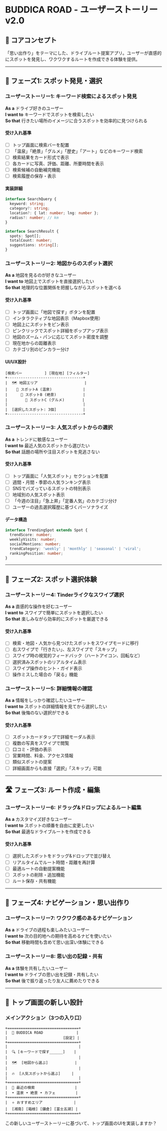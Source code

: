 # BUDDICA ROAD - ユーザーストーリー v2.0

## 🎯 コアコンセプト
「思い出作り」をテーマにした、ドライブルート提案アプリ。ユーザーが直感的にスポットを発見し、ワクワクするルートを作成できる体験を提供。

---

## 📱 フェーズ1: スポット発見・選択

### ユーザーストーリー1: キーワード検索によるスポット発見
**As a** ドライブ好きのユーザー  
**I want to** キーワードでスポットを検索したい  
**So that** 行きたい場所のイメージに合うスポットを効率的に見つけられる

#### 受け入れ基準
- [ ] トップ画面に検索バーを配置
- [ ] 「温泉」「絶景」「グルメ」「歴史」「アート」などのキーワード検索
- [ ] 検索結果をカード形式で表示
- [ ] 各カードに写真、評価、距離、所要時間を表示
- [ ] 検索候補の自動補完機能
- [ ] 検索履歴の保存・表示

#### 実装詳細
```typescript
interface SearchQuery {
  keyword: string;
  category?: string;
  location?: { lat: number; lng: number };
  radius?: number; // km
}

interface SearchResult {
  spots: Spot[];
  totalCount: number;
  suggestions: string[];
}
```

### ユーザーストーリー2: 地図からのスポット選択
**As a** 地図を見るのが好きなユーザー  
**I want to** 地図上でスポットを直接選択したい  
**So that** 地理的な位置関係を把握しながらスポットを選べる

#### 受け入れ基準
- [ ] トップ画面に「地図で探す」ボタンを配置
- [ ] インタラクティブな地図表示（Mapbox使用）
- [ ] 地図上にスポットをピン表示
- [ ] ピンクリックでスポット詳細をポップアップ表示
- [ ] 地図のズーム・パンに応じてスポット密度を調整
- [ ] 現在地からの距離表示
- [ ] カテゴリ別のピンカラー分け

#### UI/UX設計
```
[検索バー          ] [現在地] [フィルター]
+----------------------------------+
|  🗺️ 地図エリア                     |
|    📍 スポットA (温泉)              |
|      📍 スポットB (絶景)            |
|        📍 スポットC (グルメ)        |
|                                  |
|  [選択したスポット: 3個]            |
+----------------------------------+
```

### ユーザーストーリー3: 人気スポットからの選択
**As a** トレンドに敏感なユーザー  
**I want to** 最近人気のスポットから選びたい  
**So that** 話題の場所や注目スポットを見逃さない

#### 受け入れ基準
- [ ] トップ画面に「人気スポット」セクションを配置
- [ ] 週間・月間・季節の人気ランキング表示
- [ ] SNSでバズっているスポットの特別表示
- [ ] 地域別の人気スポット表示
- [ ] 「今週の注目」「急上昇」「定番人気」のカテゴリ分け
- [ ] ユーザーの過去選択履歴に基づくパーソナライズ

#### データ構造
```typescript
interface TrendingSpot extends Spot {
  trendScore: number;
  weeklyVisits: number;
  socialMentions: number;
  trendCategory: 'weekly' | 'monthly' | 'seasonal' | 'viral';
  rankingPosition: number;
}
```

---

## 🎨 フェーズ2: スポット選択体験

### ユーザーストーリー4: Tinderライクなスワイプ選択
**As a** 直感的な操作を好むユーザー  
**I want to** スワイプで簡単にスポットを選択したい  
**So that** 楽しみながら効率的にスポットを厳選できる

#### 受け入れ基準
- [ ] 検索・地図・人気から見つけたスポットをスワイプモードに移行
- [ ] 右スワイプで「行きたい」、左スワイプで「スキップ」
- [ ] スワイプ時の視覚的フィードバック（ハートアイコン、回転など）
- [ ] 選択済みスポットのリアルタイム表示
- [ ] スワイプ操作のヒント・ガイド表示
- [ ] 操作ミスした場合の「戻る」機能

### ユーザーストーリー5: 詳細情報の確認
**As a** 情報をしっかり確認したいユーザー  
**I want to** スポットの詳細情報を見てから選択したい  
**So that** 後悔のない選択ができる

#### 受け入れ基準
- [ ] スポットカードタップで詳細モーダル表示
- [ ] 複数の写真をスワイプで閲覧
- [ ] 口コミ・評価の表示
- [ ] 営業時間、料金、アクセス情報
- [ ] 類似スポットの提案
- [ ] 詳細画面からも直接「選択」「スキップ」可能

---

## 🛣️ フェーズ3: ルート作成・編集

### ユーザーストーリー6: ドラッグ&ドロップによるルート編集
**As a** カスタマイズ好きなユーザー  
**I want to** スポットの順番を自由に変更したい  
**So that** 最適なドライブルートを作成できる

#### 受け入れ基準
- [ ] 選択したスポットをドラッグ&ドロップで並び替え
- [ ] リアルタイムでルート時間・距離を再計算
- [ ] 最適ルートの自動提案機能
- [ ] スポットの削除・追加機能
- [ ] ルート保存・共有機能

---

## 🚗 フェーズ4: ナビゲーション・思い出作り

### ユーザーストーリー7: ワクワク感のあるナビゲーション
**As a** ドライブの過程も楽しみたいユーザー  
**I want to** 次の目的地への期待を高めるナビを使いたい  
**So that** 移動時間も含めて思い出深い体験にできる

### ユーザーストーリー8: 思い出の記録・共有
**As a** 体験を共有したいユーザー  
**I want to** ドライブの思い出を記録・共有したい  
**So that** 後で振り返ったり友人に薦めたりできる

---

## 🎯 トップ画面の新しい設計

### メインアクション（3つの入り口）
```
+================================+
|  🚗 BUDDICA ROAD               |
|                         [設定] |
+================================+
|                                |
|  🔍 [キーワードで探す______]    |
|                                |
|  🗺️  [地図から選ぶ]            |
|                                |
|  🔥  [人気スポットから選ぶ]     |
|                                |
+================================+
|  📍 最近の検索                  |
|  • 温泉 • 絶景 • カフェ         |
+================================+
|  ⭐ おすすめエリア              |
|  [湘南] [箱根] [鎌倉] [富士五湖] |
+================================+
```

この新しいユーザーストーリーに基づいて、トップ画面のUIを実装しますか？